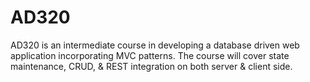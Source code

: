 # AD320
 AD320 is an intermediate course in developing a database driven web application incorporating MVC patterns.
 The course will cover state maintenance, CRUD, & REST integration on both server & client side.
